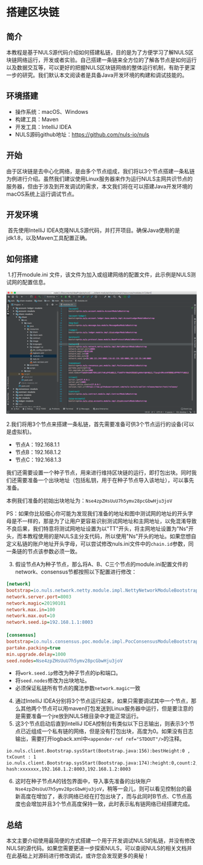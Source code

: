 # 搭建区块链

## 简介

​	本教程是基于NULS源代码介绍如何搭建私链，目的是为了方便学习了解NULS区块链网络运行，开发或者实验。自己搭建一条链来全方位的了解各节点是如何运行以及数据交互等，可以更好的把握NULS区块链网络的整体运行机制，有助于更深一步的研究。我们默认本文阅读者是具备Java开发环境的构建和调试技能的。



## 环境搭建

- 操作系统：macOS、Windows
- 构建工具：Maven
- 开发工具：IntelliJ IDEA
- NULS源码github地址：https://github.com/nuls-io/nuls



## 开始

​	由于区块链是去中心化网络，是由多个节点组成，我们将以3个节点搭建一条私链为例进行介绍。虽然我们建议使用Linux服务器来作为运行NULS主网共识节点的服务器，但由于涉及到开发调试的需求，本文我们将在可以搭建Java开发环境的macOS系统上运行调试节点。

## 开发环境

​	首先使用IntelliJ IDEA克隆NULS源代码，并打开项目。确保Java使用的是jdk1.8，以及Maven工具配置正确。

## 如何搭建

​	1.打开module.ini 文件，该文件为加入或组建网络的配置文件，此示例是NULS测试网的配置信息。

![image-20190103193901967](./images/image-20190103193901967.png)

2.我们将用3个节点来搭建一条私链，首先需要准备可供3个节点运行的设备(可以是虚拟机)。

- 节点A：192.168.1.1
- 节点B：192.168.1.2
- 节点C：192.168.1.3

我们还需要设置一个种子节点，用来进行维持区块链的运行，即打包出块。同时我们还需要准备一个出块地址（包括私钥，用于在种子节点导入该地址），可以事先准备。

本例我们准备的初始出块地址为：`Nse4zpZHsUuU7h5ymv28pcGbwHju3joV`

PS：如果你比较细心你可能为发现我们准备的地址和图中测试网的地址的开头字母是不一样的，那是为了让用户更容易识别测试网地址和主网地址，以免混淆导致不良后果，我们特意将测试网地址设置为以"TT"开头，将主网地址设置为"Ns"开头，而本教程使用的是NULS主分支代码，所以使用"Ns"开头的地址。如果您想自定义私链的账户地址开头字母，可以尝试修改nuls.ini文件中的`chain.id`参数，同一条链的节点该参数必须一致。

3. 假设节点A为种子节点，那么将A、B、C三个节点的module.ini配置文件的network、consensus节都按照以下配置进行修改：

```ini
[network]
bootstrap=io.nuls.network.netty.module.impl.NettyNetworkModuleBootstrap
network.server.port=8003
network.magic=20190101
network.max.in=100
network.max.out=10
network.seed.ip=192.168.1.1:8003

[consensus]
bootstrap=io.nuls.consensus.poc.module.impl.PocConsensusModuleBootstrap
partake.packing=true
min.upgrade.delay=1000
seed.nodes=Nse4zpZHsUuU7h5ymv28pcGbwHju3joV
```

- 将`work.seed.ip`修改为种子节点的ip和端口。
- 将`seed.nodes`修改为出块地址。
- 必须保证私链所有节点的魔法参数`network.magic`一致

4. 通过IntelliJ IDEA分别将3个节点运行起来，如果只需要调试其中一个节点，那么其他两个节点可以用maven打包发送到Linux服务器中运行，但是要注意的是需要准备一个jre放到NULS根目录中才能正常运行。
5. 这3个节点启动后直到IntelliJ IDEA控制台有类似以下日志输出，则表示3个节点已近组成一个私有链的网络，但是没有打包出块，高度为0。如果没有日志输出，需要打开logback.xml中`<appender-ref ref="STDOUT"/>`的注释。

```
io.nuls.client.Bootstrap.sysStart(Bootstrap.java:156):bestHeight:0 , txCount : 1 io.nuls.client.Bootstrap.sysStart(Bootstrap.java:174):height:0,count:2, hash:xxxxxxx,192.168.1.2:8003,192.168.1.2:8003

```

6. 这时在种子节点A的钱包界面中，导入事先准备的出块账户`Nse4zpZHsUuU7h5ymv28pcGbwHju3joV`，稍等一会儿，则可以看见控制台的最新高度在增加了，表示网络已经在打包出块了，而与此同时B节点、C节点高度也会增加并且3个节点高度保持一致，此时表示私有链网络已经搭建完成。

## 总结

​	本文主要介绍使用最简便的方式搭建一个用于开发调试NULS的私链，并没有修改NULS的源代码。如果您需要更进一步探索NULS，可以查阅NULS的相关文档并在此基础上对源码进行修改调试，或许您会发现更多的奥秘！

